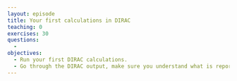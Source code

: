 ```yaml
---
layout: episode
title: Your first calculations in DIRAC
teaching: 0
exercises: 30
questions:
  -
objectives:
  - Run your first DIRAC calculations.
  - Go through the DIRAC output, make sure you understand what is reported.
---
```




